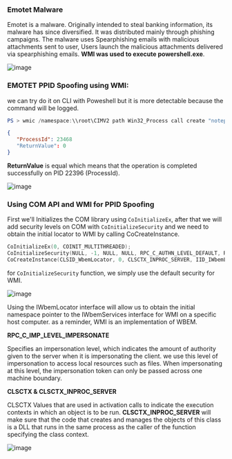 ### Emotet Malware 

Emotet is a malware. Originally intended to steal banking information, its malware has since diversified. It was distributed mainly through phishing campaigns. The malware uses Spearphishing emails with malicious attachments sent to user, Users launch the malicious attachments delivered via spearphishing emails. **WMI was used to execute powershell.exe**.


![image](https://user-images.githubusercontent.com/75935486/153730523-892b9b98-2699-48c9-a919-5bc6d6824673.png)




### **EMOTET PPID Spoofing using WMI:**

we can try do it on CLI with Poweshell but it is more detectable because the command will be logged.

```powershell
PS > wmic /namespace:\\root\CIMV2 path Win32_Process call create "notepad.exe"
```
```json
{
   "ProcessId": 23468
   "ReturnValue": 0
}
```
**ReturnValue** is equal which means that the operation is completed successfully on PID 22396 (ProcessId).

![image](https://user-images.githubusercontent.com/75935486/153729571-33b13901-b82b-4307-95be-1ab6530fdeb0.png)



### **Using COM API and WMI for PPID Spoofing**

First we'll Initializes the COM library using `CoInitializeEx`, after that we will add security levels on COM with `CoInitializeSecurity` and we need to obtain the initial locator to WMI by calling CoCreateInstance.
```cpp
CoInitializeEx(0, COINIT_MULTITHREADED);
CoInitializeSecurity(NULL, -1, NULL, NULL, RPC_C_AUTHN_LEVEL_DEFAULT, RPC_C_IMP_LEVEL_IMPERSONATE, NULL, EOAC_NONE, NULL); // we can replace EOAC_NONE with 0 because EOAC_NONE is equal to 0.
CoCreateInstance(CLSID_WbemLocator, 0, CLSCTX_INPROC_SERVER, IID_IWbemLocator, (LPVOID *) &pLoc);
```

for `CoInitializeSecurity` function, we simply use the default security for WMI.

![image](https://user-images.githubusercontent.com/75935486/153731697-1c4e8611-8449-4ede-86f6-35eba60fcce5.png)


Using the IWbemLocator interface will allow us to obtain the initial namespace pointer to the IWbemServices interface for WMI on a specific host computer. as a reminder, WMI is an implementation of WBEM.

**RPC_C_IMP_LEVEL_IMPERSONATE**

Specifies an impersonation level, which indicates the amount of authority given to the server when it is impersonating the client.
we use this level of impersonation to access local resources such as files. When impersonating at this level, the impersonation token can only be passed across one machine boundary.

**CLSCTX & CLSCTX_INPROC_SERVER**

CLSCTX Values that are used in activation calls to indicate the execution contexts in which an object is to be run.
**CLSCTX_INPROC_SERVER** will make sure that the code that creates and manages the objects of this class is a DLL that runs in the same process as the caller of the function specifying the class context.

![image](https://user-images.githubusercontent.com/75935486/153729993-192b6fff-e24f-40fa-9756-0f1d2d14339c.png)
